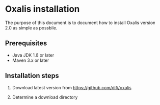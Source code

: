 # Oxalis installation

The purpose of this document is to document how to install Oxalis version 2.0 as simple as possbile.

## Prerequisites

* Java JDK 1.6 or later
* Maven 3.x or later

## Installation steps

1. Download latest version from https://github.com/difi/oxalis

1. Determine a download directory